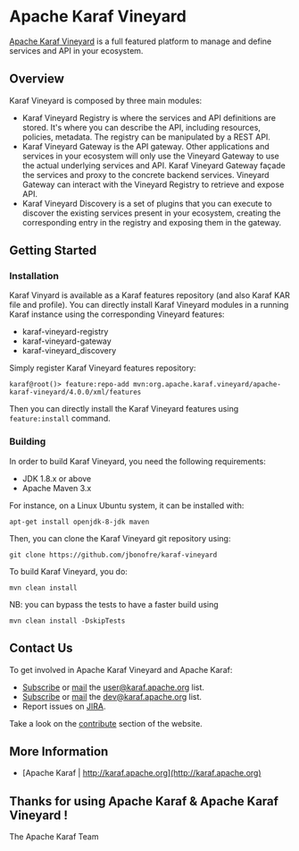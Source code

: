 <!--
    Licensed to the Apache Software Foundation (ASF) under one
    or more contributor license agreements.  See the NOTICE file
    distributed with this work for additional information
    regarding copyright ownership.  The ASF licenses this file
    to you under the Apache License, Version 2.0 (the
    "License"); you may not use this file except in compliance
    with the License.  You may obtain a copy of the License at

      http://www.apache.org/licenses/LICENSE-2.0

    Unless required by applicable law or agreed to in writing,
    software distributed under the License is distributed on an
    "AS IS" BASIS, WITHOUT WARRANTIES OR CONDITIONS OF ANY
    KIND, either express or implied.  See the License for the
    specific language governing permissions and limitations
    under the License.
-->

# Apache Karaf Vineyard

[Apache Karaf Vineyard](http://karaf.apache.org/vineyard) is a full featured platform to manage and define services and
API in your ecosystem.

## Overview

Karaf Vineyard is composed by three main modules:

* Karaf Vineyard Registry is where the services and API definitions are stored. It's where you can describe the API,
 including resources, policies, metadata. The registry can be manipulated by a REST API.
* Karaf Vineyard Gateway is the API gateway. Other applications and services in your ecosystem will only use
 the Vineyard Gateway to use the actual underlying services and API. Karaf Vineyard Gateway façade the services and proxy
 to the concrete backend services. Vineyard Gateway can interact with the Vineyard Registry to
 retrieve and expose API.
* Karaf Vineyard Discovery is a set of plugins that you can execute to discover the existing services present in your
ecosystem, creating the corresponding entry in the registry and exposing them in the gateway.

## Getting Started

### Installation

Karaf Vinyard is available as a Karaf features repository (and also Karaf KAR file and profile).
You can directly install Karaf Vineyard modules in a running Karaf instance using the corresponding Vineyard
features:

* karaf-vineyard-registry
* karaf-vineyard-gateway
* karaf-vineyard_discovery

Simply register Karaf Vineyard features repository:

```
karaf@root()> feature:repo-add mvn:org.apache.karaf.vineyard/apache-karaf-vineyard/4.0.0/xml/features
```

Then you can directly install the Karaf Vineyard features using `feature:install` command.

### Building

In order to build Karaf Vineyard, you need the following requirements:

* JDK 1.8.x or above
* Apache Maven 3.x

For instance, on a Linux Ubuntu system, it can be installed with:

```
apt-get install openjdk-8-jdk maven
```

Then, you can clone the Karaf Vineyard git repository using:

```
git clone https://github.com/jbonofre/karaf-vineyard
```

To build Karaf Vineyard, you do:

```
mvn clean install
```

NB: you can bypass the tests to have a faster build using

```
mvn clean install -DskipTests
```

## Contact Us

To get involved in Apache Karaf Vineyard and Apache Karaf:

* [Subscribe](mailto:user-subscribe@karaf.apache.org) or [mail](mailto:user@karaf.apache.org) the [user@karaf.apache.org](http://mail-archives.apache.org/mod_mbox/karaf-user/) list.
* [Subscribe](mailto:dev-subscribe@karaf.apache.org) or [mail](mailto:dev@karaf.apache.org) the [dev@karaf.apache.org](http://mail-archives.apache.org/mod_mbox/karaf-dev/) list.
* Report issues on [JIRA](https://issues.apache.org/jira/browse/KARAF).

Take a look on the [contribute](http://karaf.apache.org/contribute) section of the website.

## More Information

* [Apache Karaf | http://karaf.apache.org](http://karaf.apache.org)


Thanks for using Apache Karaf & Apache Karaf Vineyard !
--
The Apache Karaf Team